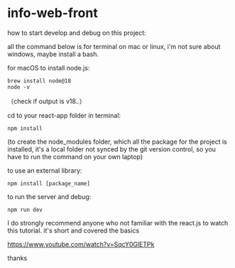 # info-web-front

how to start develop and debug on this project:

all the command below is for terminal on mac or linux, i'm not sure about windows, maybe install a bash.

for macOS to install node.js:

```
brew install node@18
node -v
```
（check if output is v18.*.*）

cd to your react-app folder in terminal:

```
npm install
```

(to create the node_modules folder, which all the package for the project is installed, it's a local folder not synced by the git version control, so you have to run the command on your own laptop)

to use an external library:

```
npm install [package_name]
```

to run the server and debug:

```
npm run dev
```

I do strongly recommend anyone who not familiar with the react.js to watch this tutorial. it's short and covered the basics

https://www.youtube.com/watch?v=SqcY0GlETPk

thanks
